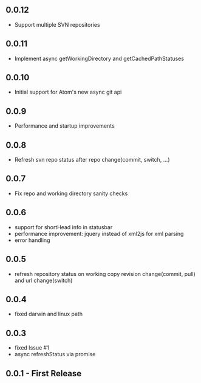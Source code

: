 ## 0.0.12
- Support multiple SVN repositories

## 0.0.11
- Implement async getWorkingDirectory and getCachedPathStatuses

## 0.0.10
- Initial support for Atom's new async git api

## 0.0.9
- Performance and startup improvements

## 0.0.8
- Refresh svn repo status after repo change(commit, switch, ...)

## 0.0.7
- Fix repo and working directory sanity checks

## 0.0.6
- support for shortHead info in statusbar
- performance improvement: jquery instead of xml2js for xml parsing
- error handling

## 0.0.5
- refresh repository status on working copy revision change(commit, pull) and url change(switch)

## 0.0.4
- fixed darwin and linux path

## 0.0.3
- fixed Issue #1
- async refreshStatus via promise

## 0.0.1 - First Release

